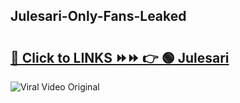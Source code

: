 
 ## Julesari-Only-Fans-Leaked

# <h2><a href="https://clipsfans.com/Julesari&ref=git">🔗 Click to LINKS ⏩⏩ 👉 🟢 Julesari </a></h2>

<a href="https://clipsfans.com/Julesari&ref=git" rel="nofollow" data-target="animated-image.originalLink"><img src="https://i.ibb.co.com/xMMVF88/686577567.gif" alt="Viral Video Original" style="max-width: 100%; display: inline-block;" data-target="animated-image.originalImage"></a>
